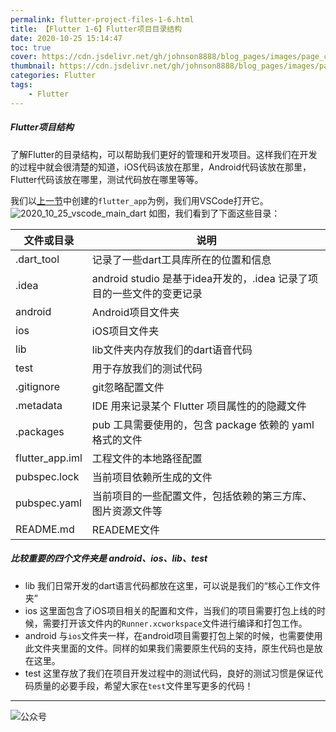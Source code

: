 ```yaml
---
permalink: flutter-project-files-1-6.html
title: 【Flutter 1-6】Flutter项目目录结构
date: 2020-10-25 15:14:47
toc: true
cover: https://cdn.jsdelivr.net/gh/johnson8888/blog_pages/images/page_conver_flutter_blue.jpeg
thumbnail: https://cdn.jsdelivr.net/gh/johnson8888/blog_pages/images/page_conver_flutter_blue.jpeg
categories: Flutter
tags:
    - Flutter
---
```


##### **Flutter项目结构**
了解Flutter的目录结构，可以帮助我们更好的管理和开发项目。这样我们在开发的过程中就会很清楚的知道，iOS代码该放在那里，Android代码该放在那里，Flutter代码该放在哪里，测试代码放在哪里等等。
<!--more-->
我们以[上一节](http://fulade.me/2020/10/25/flutter-hello-word-1-5/)中创建的`flutter_app`为例，我们用VSCode打开它。 
![2020_10_25_vscode_main_dart](https://cdn.jsdelivr.net/gh/Johnson8888/blog_pages/images/2020_10_25_vscode_main_dart.png)
如图，我们看到了下面这些目录：  



| 文件或目录 | 说明 |
| ------ | ------ |
| .dart_tool | 记录了一些dart工具库所在的位置和信息 |
|.idea | android studio 是基于idea开发的，.idea 记录了项目的一些文件的变更记录 |
| android | Android项目文件夹 |
| ios | iOS项目文件夹 |
| lib | lib文件夹内存放我们的dart语音代码 |
| test | 用于存放我们的测试代码 |
| .gitignore | git忽略配置文件 |
| .metadata | IDE 用来记录某个 Flutter 项目属性的的隐藏文件 |
| .packages | pub 工具需要使用的，包含 package 依赖的 yaml 格式的文件 |
| flutter_app.iml | 工程文件的本地路径配置 |
| pubspec.lock | 当前项目依赖所生成的文件 |
| pubspec.yaml | 当前项目的一些配置文件，包括依赖的第三方库、图片资源文件等 |
| README.md | READEME文件 |



##### **比较重要的四个文件夹是 android、ios、lib、test**
- lib 
我们日常开发的dart语言代码都放在这里，可以说是我们的“核心工作文件夹”
- ios
这里面包含了iOS项目相关的配置和文件，当我们的项目需要打包上线的时候，需要打开该文件内的`Runner.xcworkspace`文件进行编译和打包工作。
- android 
与`ios`文件夹一样，在android项目需要打包上架的时候，也需要使用此文件夹里面的文件。同样的如果我们需要原生代码的支持，原生代码也是放在这里。
- test
这里存放了我们在项目开发过程中的测试代码，良好的测试习惯是保证代码质量的必要手段，希望大家在`test`文件里写更多的代码！


***  
![公众号](https://cdn.jsdelivr.net/gh/johnson8888/blog_pages/images/page_footer.jpg)